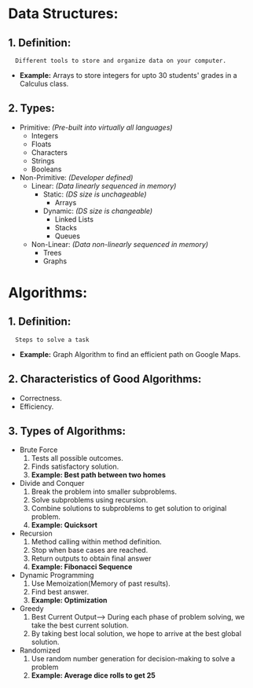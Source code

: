 # Data Structures:
   ## 1. Definition: 
      Different tools to store and organize data on your computer.
   - **Example:** Arrays to store integers for upto 30 students' grades in a Calculus class.
   ## 2. Types:
   - Primitive: *(Pre-built into virtually all languages)*
      - Integers
      - Floats
      - Characters
      - Strings
      - Booleans
   - Non-Primitive: *(Developer defined)*
      - Linear: *(Data linearly sequenced in memory)*
         - Static: *(DS size is unchageable)*
            - Arrays
         - Dynamic: *(DS size is changeable)*
            - Linked Lists
            - Stacks
            - Queues
      - Non-Linear: *(Data non-linearly sequenced in memory)*
         - Trees
         - Graphs
      

# Algorithms:
 ## 1. Definition: 
      Steps to solve a task
   - **Example:** Graph Algorithm to find an efficient path on Google Maps.
 ## 2. Characteristics of Good Algorithms:
   - Correctness.
   - Efficiency.
 ## 3. Types of Algorithms:
   - Brute Force
      1. Tests all possible outcomes.
      2. Finds satisfactory solution.
      3. **Example: Best path between two homes**
   - Divide and Conquer
      1. Break the problem into smaller subproblems.
      2. Solve subproblems using recursion.
      3. Combine solutions to subproblems to get solution to original problem.
      4. **Example: Quicksort**
   - Recursion
      1. Method calling within method definition.
      2. Stop when base cases are reached.
      3. Return outputs to obtain final answer
      4. **Example: Fibonacci Sequence**
   - Dynamic Programming
      1. Use Memoization(Memory of past results).
      2. Find best answer.
      3. **Example: Optimization**
   - Greedy
      1. Best Current Output--> During each phase of problem solving, we take the best current solution.
      2. By taking best local solution, we hope to arrive at the best global solution.
   - Randomized
      1. Use random number generation for decision-making to solve a problem
      2. **Example: Average dice rolls to get 25**
